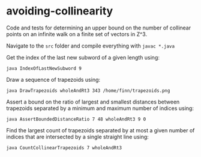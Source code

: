 # avoiding-collinearity
Code and tests for determining an upper bound on the number of collinear points on an infinite walk on a finite set of vectors in Z^3.

Navigate to the `src` folder and compile everything with `javac *.java`

Get the index of the last new subword of a given length using:

```java IndexOfLastNewSubword 9```

Draw a sequence of trapezoids using:

  ```java DrawTrapezoids wholeAndRt3 343 /home/finn/trapezoids.png```

Assert a bound on the ratio of largest and smallest distances between trapezoids separated by a minimum and maximum number of indices using:

  ```java AssertBoundedDistanceRatio 7 48 wholeAndRt3 9 0```
  
Find the largest count of trapezoids separated by at most a given number of indices that are intersected by a single straight line using:

  ```java CountCollinearTrapezoids 7 wholeAndRt3```
